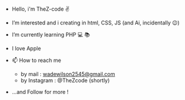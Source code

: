 - Hello, i'm TheZ-code ✌️
- I’m interested and i creating in html, CSS, JS (and Ai, incidentally 😉)
- I’m currently learning PHP 💻 📚 
- I love Apple 
- 📫 How to reach me 
    - by mail : wadewilson2545@gmail.com
    - by Instagram : @TheZcode (shortly)
    
- ...and Follow for more !
